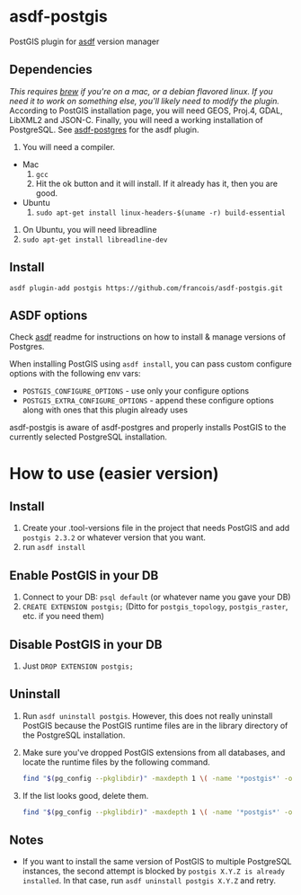 # asdf-postgis

PostGIS plugin for [asdf](https://github.com/asdf-vm/asdf) version manager

## Dependencies
_This requires [brew](http://brew.sh) if you're on a mac, or a debian flavored linux.  If you need it to work on something else, you'll likely need to modify the plugin._
According to PostGIS installation page, you will need GEOS, Proj.4, GDAL, LibXML2 and JSON-C.
Finally, you will need a working installation of PostgreSQL. See [asdf-postgres](https://github.com/smashedtoatoms/asdf-postgres) for the asdf plugin.

1. You will need a compiler.
  * Mac
    1. ```gcc```
    1. Hit the ok button and it will install.  If it already has it, then you are good.
  * Ubuntu
    1. ```sudo apt-get install linux-headers-$(uname -r) build-essential```
1. On Ubuntu, you will need libreadline
  1. ```sudo apt-get install libreadline-dev```

## Install

```
asdf plugin-add postgis https://github.com/francois/asdf-postgis.git
```

## ASDF options

Check [asdf](https://github.com/asdf-vm/asdf) readme for instructions on how to install & manage versions of Postgres.

When installing PostGIS using `asdf install`, you can pass custom configure options with the following env vars:

* `POSTGIS_CONFIGURE_OPTIONS` - use only your configure options
* `POSTGIS_EXTRA_CONFIGURE_OPTIONS` - append these configure options along with ones that this plugin already uses

asdf-postgis is aware of asdf-postgres and properly installs PostGIS to the currently selected PostgreSQL installation.

# How to use (easier version)
## Install
1. Create your .tool-versions file in the project that needs PostGIS and add `postgis 2.3.2` or whatever version that you want.
2. run `asdf install`

## Enable PostGIS in your DB
1. Connect to your DB: `psql default` (or whatever name you gave your DB)
2. `CREATE EXTENSION postgis;` (Ditto for `postgis_topology`, `postgis_raster`, etc. if you need them)

## Disable PostGIS in your DB
1. Just `DROP EXTENSION postgis;`

## Uninstall
1. Run `asdf uninstall postgis`.  However, this does not really uninstall PostGIS because the PostGIS runtime files are in the library directory of the PostgreSQL installation.

2. Make sure you've dropped PostGIS extensions from all databases, and locate the runtime files by the following command.

   ```sh
   find "$(pg_config --pkglibdir)" -maxdepth 1 \( -name '*postgis*' -or -name 'address_standardizer*' \)
   ```

3. If the list looks good, delete them.

   ```sh
   find "$(pg_config --pkglibdir)" -maxdepth 1 \( -name '*postgis*' -or -name 'address_standardizer*' \) -delete
   ```

## Notes

- If you want to install the same version of PostGIS to multiple PostgreSQL instances, the second attempt is blocked by `postgis X.Y.Z is already installed`.  In that case, run `asdf uninstall postgis X.Y.Z` and retry.
